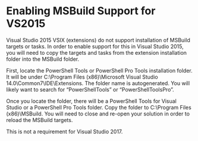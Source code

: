 # Enabling MSBuild Support for VS2015

Visual Studio 2015 VSIX \(extensions\) do not support installation of MSBuild targets or tasks. In order to enable support for this in Visual Studio 2015, you will need to copy the targets and tasks from the extension installation folder into the MSBuild folder.

First, locate the PowerShell Tools or PowerShell Pro Tools installation folder. It will be under C:\Program Files \(x86\)\Microsoft Visual Studio 14.0\Common7\IDE\Extensions. The folder name is autogenerated. You will likely want to search for “PowerShellTools” or “PowerShellToolsPro”.

Once you locate the folder, there will be a PowerShell Tools for Visual Studio or a PowerShell Pro Tools folder. Copy the folder to C:\Program Files \(x86\)\MSBuild. You will need to close and re-open your solution in order to reload the MSBuild targets.

This is not a requirement for Visual Studio 2017.

